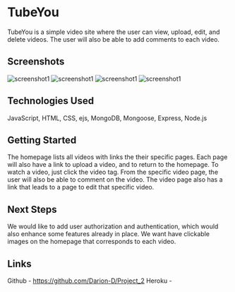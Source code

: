 # TubeYou

 TubeYou is a simple video site where the user can view, upload, edit, and delete videos. The user will also be able to add comments to each video.


## Screenshots

![screenshot1](https://i.ibb.co/HzcYGwh/Screen-Shot-2022-09-03-at-2-01-59-PM.png)
![screenshot1](https://i.ibb.co/TwRpv7h/Screen-Shot-2022-09-03-at-2-01-36-PM.png)
![screenshot1](https://i.ibb.co/8g8yQjR/Screen-Shot-2022-09-03-at-2-02-25-PM.png)
![screenshot1](https://i.ibb.co/0yHgcs7/Screen-Shot-2022-09-03-at-2-02-46-PM.png)

## Technologies Used

 JavaScript, HTML, CSS, ejs, MongoDB, Mongoose, Express, Node.js


## Getting Started

 The homepage lists all videos with links the their specific pages. Each page will also have a link to upload a video, and to return to the homepage. To watch a video, just click the video tag. From the specific video page, the user will also be able to comment on the video. The video page also has a link that leads to a page to edit that specific video.


## Next Steps

 We would like to add user authorization and authentication, which would also enhance some features already in place. We want have clickable images on the homepage that corresponds to each video.


 ## Links
  Github - https://github.com/Darion-D/Project_2
  Heroku - 
